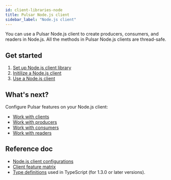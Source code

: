 ```yaml
---
id: client-libraries-node
title: Pulsar Node.js client
sidebar_label: "Node.js client"
---
```


You can use a Pulsar Node.js client to create producers, consumers, and readers in Node.js. All the methods in Pulsar Node.js clients are thread-safe.

## Get started

1. [Set up Node.js client library](client-libraries-node-setup.md)
2. [Initilize a Node.js client](client-libraries-node-initialize.md)
3. [Use a Node.js client](client-libraries-node-use.md)

## What's next?

Configure Pulsar features on your Node.js client:
- [Work with clients](client-libraries-client-objects.md)
- [Work with producers](client-libraries-producers.md)
- [Work with consumers](client-libraries-consumers.md)
- [Work with readers](client-libraries-readers.md)

## Reference doc

- [Node.js client configurations](client-libraries-node-configs.md)
- [Client feature matrix](https://docs.google.com/spreadsheets/d/1YHYTkIXR8-Ql103u-IMI18TXLlGStK8uJjDsOOA0T20/edit#gid=1784579914)
- [Type definitions](https://github.com/apache/pulsar-client-node/blob/master/index.d.ts) used in TypeScript (for 1.3.0 or later versions).